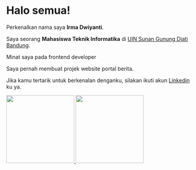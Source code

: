 # Halo semua! 

Perkenalkan nama saya **Irma Dwiyanti**.<br>

Saya seorang **Mahasiswa Teknik Informatika** di [UIN Sunan Gunung Djati Bandung](https://g.co/kgs/Sy3vSBu).<br>

Minat saya pada frontend developer

Saya pernah membuat projek website portal berita.<br>

Jika kamu tertarik untuk berkenalan denganku, silakan ikuti akun [Linkedin]([https://www.instagram.com/irmadwyt_?igshid=MzNlNGNkZWQ4Mg%3D%3D](https://www.linkedin.com/in/irma-dwiyantii/)) ku ya.


<p align="left">
<a href="https://github.com/IrmaDwiyanti">
  <img height="180em" src="https://github-readme-stats-eight-theta.vercel.app/api?username=penuliscode&show_icons=true&theme=algolia&include_all_commits=true&count_private=true"/>
  <img height="180em" src="https://github-readme-stats-eight-theta.vercel.app/api/top-langs/?username=penuliscode&layout=compact&theme=algolia"/>
</a>
</p>
